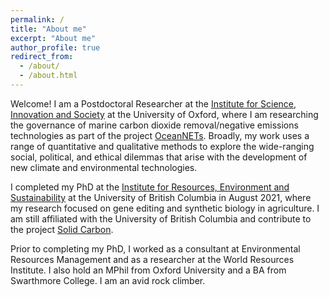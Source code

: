 ```yaml
---
permalink: /
title: "About me"
excerpt: "About me"
author_profile: true
redirect_from: 
  - /about/
  - /about.html
---
```

Welcome! I am a Postdoctoral Researcher at the [Institute for Science, Innovation and Society](https://www.insis.ox.ac.uk) at the University of Oxford, where I am researching the governance of marine carbon dioxide removal/negative emissions technologies as part of the project [OceanNETs](https://www.oceannets.eu/). Broadly, my work uses a range of quantitative and qualitative methods to explore the wide-ranging social, political, and ethical dilemmas that arise with the development of new climate and environmental technologies.  

I completed my PhD at the [Institute for Resources, Environment and Sustainability](https://www.ires.ubc.ca) at the University of British Columbia in August 2021, where my research focused on gene editing and synthetic biology in agriculture. I am still affiliated with the University of British Columbia and contribute to the project [Solid Carbon](https://solidcarbon.ca/).

Prior to completing my PhD, I worked as a consultant at Environmental Resources Management and as a researcher at the World Resources Institute. I also hold an MPhil from Oxford University and a BA from Swarthmore College. I am an avid rock climber.
